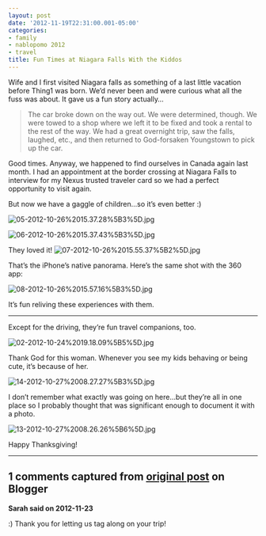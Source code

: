 ```yaml
---
layout: post
date: '2012-11-19T22:31:00.001-05:00'
categories:
- family
- nablopomo 2012
- travel
title: Fun Times at Niagara Falls With the Kiddos
---
```



Wife and I first visited Niagara falls as something of a last little vacation before Thing1 was born. We’d never been and were curious what all the fuss was about. It gave us a fun story actually…
<blockquote> 

The car broke down on the way out. We were determined, though. We were towed to a shop where we left it to be fixed and took a rental to the rest of the way. We had a great overnight trip, saw the falls, laughed, etc., and then returned to God-forsaken Youngstown to pick up the car.
</blockquote>

Good times. Anyway, we happened to find ourselves in Canada again last month. I had an appointment at the border crossing at Niagara Falls to interview for my Nexus trusted traveler card so we had a perfect opportunity to visit again.

But now we have a gaggle of children…so it’s even better :)

![05-2012-10-26%2015.37.28%5B3%5D.jpg](05-2012-10-26%2015.37.28%5B3%5D.jpg)

![06-2012-10-26%2015.37.43%5B3%5D.jpg](06-2012-10-26%2015.37.43%5B3%5D.jpg)

They loved it!  ![07-2012-10-26%2015.55.37%5B2%5D.jpg](07-2012-10-26%2015.55.37%5B2%5D.jpg) 

That’s the iPhone’s native panorama. Here’s the same shot with the 360 app:  <div style="text-align: center;"></div>

![08-2012-10-26%2015.57.16%5B3%5D.jpg](08-2012-10-26%2015.57.16%5B3%5D.jpg)

It’s fun reliving these experiences with them.  <hr />

Except for the driving, they’re fun travel companions, too.  

![02-2012-10-24%2019.18.09%5B5%5D.jpg](02-2012-10-24%2019.18.09%5B5%5D.jpg)

Thank God for this woman. Whenever you see my kids behaving or being cute, it’s because of her.

![14-2012-10-27%2008.27.27%5B3%5D.jpg](14-2012-10-27%2008.27.27%5B3%5D.jpg)

I don’t remember what exactly was going on here…but they’re all in one place so I probably thought that was significant enough to document it with a photo.  

![13-2012-10-27%2008.26.26%5B6%5D.jpg](13-2012-10-27%2008.26.26%5B6%5D.jpg)

Happy Thanksgiving!

---

## 1 comments captured from [original post](https://blog.wassupy.com/2012/11/fun-times-at-niagara-falls.html) on Blogger

**Sarah said on 2012-11-23**

:)  Thank you for letting us tag along on your trip!

